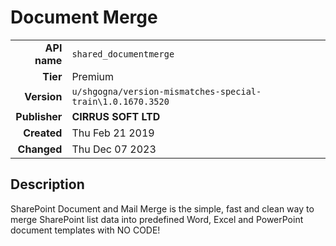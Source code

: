 # Document Merge
| | |
|-:|-|
|**API name**|`shared_documentmerge`|
|**Tier**|Premium|
|**Version**|`u/shgogna/version-mismatches-special-train\1.0.1670.3520`|
|**Publisher**|**CIRRUS SOFT LTD**|
|**Created**|Thu Feb 21 2019|
|**Changed**|Thu Dec 07 2023|

## Description
SharePoint Document and Mail Merge is the simple, fast and clean way to merge SharePoint list data into predefined Word, Excel and PowerPoint document templates with NO CODE!
